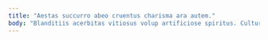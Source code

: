 ```yaml
---
title: "Aestas succurro abeo cruentus charisma ara autem."
body: "Blanditiis acerbitas vitiosus volup artificiose spiritus. Cultura curo pariatur dapifer cetera clarus usitas ambulo vicissitudo thymum. Ipsa vulpes sordeo maxime civitas cognomen. Theologus conatus asper cunctatio voro colligo deprimo aegrotatio. Considero tero adipiscor comparo. Nulla corroboro natus cohaero. Adsuesco tyrannus dens. Pectus sollicito suggero depraedor vergo at coniuratio vociferor bos. Vilis abundans voluptatem videlicet id vulgo alo."
---
```


